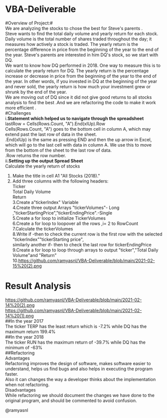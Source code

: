 # VBA-Deliverable
#Overview of Project:#<br/>
We are analyzing the stocks to chose the best for Steve's parents .<br/>
Steve wants to find the total daily volume and yearly return for each stock. Daily volume is the total number of shares traded throughout the day; it measures how actively a stock is traded. The yearly return is the percentage difference in price from the beginning of the year to the end of the year. Steve's parents are interested in him DQ's stock, so we start with DQ.<br/>
We want to know how DQ performed in 2018. One way to measure this is to calculate the yearly return for DQ. The yearly return is the percentage increase or decrease in price from the beginning of the year to the end of the year. In other words, if you invested in DQ at the beginning of the year and never sold, the yearly return is how much your investment grew or shrunk by the end of the year.<br/>
We are moving out of DQ since it did not give good returns to all stocks analysis to find the best .And we are refactoring the code to make it work more efficient .<br/>
#Challenges <br/>
i.**Statement which helped us to navigate through the spreadsheet<br/>**
lastRow = Cells(Rows.Count, "A").End(xlUp).Row<br/>
Cells(Rows.Count, "A") goes to the bottom cell in column A, which may extend past the last row of data in the sheet.<br/>
.End(xlUp) is the same as pressing END and then the up arrow in Excel, which will go to the last cell with data in column A. We use this to move from the bottom of the sheet to the last row of data.<br/>
.Row returns the row number.<br/>
 ii.**Setting up the output Spread Sheet<br/>**
  Calculate the yearly return of  stocks<br/>
 1.	Make the title in cell A1 "All Stocks (2018)."<br/>
 2.	Add three columns with the following headers:<br/>
	  Ticker<br/>
	  Total Daily Volume<br/>
	   Return <br/>
 3.Create a"tickerIndex" Variable<br/>
 4.Create three output Arrays "tickerVolumes"- Long ,"tickerStartingPrice","tickerEndingPrice".-Single <br/>
 5.Create a for loop to initialize TickerVolumes<br/>
 6.Create a for loop to loopover all the rows ,i= 2 to RowCount<br/>
 7.Calculate the tickerVolumes<br/>
  8.Write if -then to check the current row is the first row with the selected "tickerIndex""tickerStarting price",<br/>
   similarly another if- then to check the last row for tickerEndingPrice <br/>
   9.Create a for loop to loop through arrays to output "ticker","Total Daily Volume"and "Return"<br/>
 10.https://github.com/ramyasnl/VBA-Deliverable/blob/main/2021-02-15%20(2).png <br/>
   
   
   #  Result Analysis<br/>
https://github.com/ramyasnl/VBA-Deliverable/blob/main/2021-02-14%20(2).png<br/>
https://github.com/ramyasnl/VBA-Deliverable/blob/main/2021-02-14%20(1).png<br/>
##In the year 2017<br/>
The ticker TERP has the least return which is -7.2% while DQ has the maximum return 199.4% <br/>
##In the year 2018<br/>
The ticker RUN has the maximum return of -39.7% while DQ has the minimum of -63%<br/>
##Refactoring<br/>
Advantages<br/>Refactoring improves the design of software, makes software easier to understand, helps us find bugs and also helps in executing the program faster.<br/>
Also it can changes the way a developer thinks about the implementation when not refactoring. <br/>
Disadvantages<br/>While refactoring we should document the changes we have done to the original program, and should be commented  to avoid confusion.






@ramyasnl
